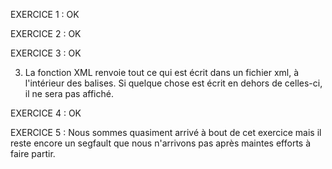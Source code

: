 EXERCICE 1 : OK

EXERCICE 2 : OK

EXERCICE 3 : OK

3) La fonction XML renvoie tout ce qui est écrit dans un fichier xml, à l'intérieur des balises.
Si quelque chose est écrit en dehors de celles-ci, il ne sera pas affiché.

EXERCICE 4 : OK

EXERCICE 5 :
Nous sommes quasiment arrivé à bout de cet exercice mais il reste encore un segfault que nous n'arrivons pas après maintes efforts à faire partir.
